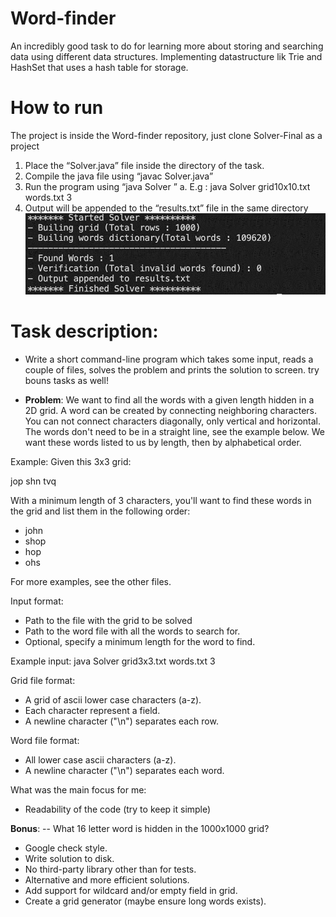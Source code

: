 # Word-finder
An incredibly good task to do for learning more about storing and searching data using different data structures. 
Implementing datastructure lik Trie and HashSet that uses a hash table for storage. 

# How to run 
The project is inside the Word-finder repository, just clone Solver-Final as a project

1. Place the “Solver.java” file inside the directory of the task.
2. Compile the java file using “javac Solver.java”
3. Run the program using “java Solver <grid-file> <words-file> <min-count>”
   a.  E.g : java Solver grid10x10.txt words.txt 3
4. Output will be appended to the “results.txt” file in the same directory
![img_3.png](img_3.png)

# Task description:
- Write a short command-line program which takes some input, reads a couple of files, solves the problem and prints the solution to screen.
  try bouns tasks as well!

- **Problem**:
  We want to find all the words with a given length hidden in
  a 2D grid. A word can be created by connecting neighboring
  characters. You can not connect characters diagonally, only
  vertical and horizontal. The words don't need to be in a
  straight line, see the example below. We want these words
  listed to us by length, then by alphabetical order.

Example:
Given this 3x3 grid:

jop
shn
tvq

With a minimum length of 3 characters, you'll want to find
these words in the grid and list them in the following
order:
- john
- shop
- hop
- ohs

For more examples, see the other files.

Input format:
- Path to the file with the grid to be solved
- Path to the word file with all the words to search for.
- Optional, specify a minimum length for the word to find.

Example input:
java Solver grid3x3.txt words.txt 3

Grid file format:
- A grid of ascii lower case characters (a-z).
- Each character represent a field.
- A newline character ("\n") separates each row.

Word file format:
- All lower case ascii characters (a-z).
- A newline character ("\n") separates each word.

What was the main focus for me:
- Readability of the code (try to keep it simple)

**Bonus**:
-- What 16 letter word is hidden in the 1000x1000 grid?
- Google check style.
- Write solution to disk.
- No third-party library other than for tests.
- Alternative and more efficient solutions.
- Add support for wildcard and/or empty field in grid.
- Create a grid generator (maybe ensure long words exists).
